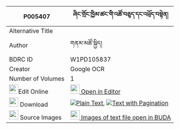 |P005407|ཞིང་གྲོང་ཁྱིམ་ཚང་གི་འཚོ་བཅུད་དང་འཕྲོད་བསྟེན། 
| --- | --- 
|Alternative Title |
|Author| གནམ་མཚོ་སྐྱིད།
|BDRC ID | W1PD105837
|Creator | Google OCR
|Number of Volumes| 1
|<img width="25" src="https://img.icons8.com/color/25/000000/edit-property.png">Edit Online| [<img width="25" src="https://avatars.githubusercontent.com/u/45091458?s=200&v=4"> Open in Editor](http://editor.openpecha.org/P005407)
|<img width="25" src="https://img.icons8.com/fluent/48/000000/download-2.png"/>  Download | [![](https://img.icons8.com/color/20/000000/txt.png)Plain Text](https://github.com/Openpecha/P005407/releases/download/v2/shyingdrong_khyimtsang_gi_tso__plain_P005407.zip), [![](https://img.icons8.com/color/20/000000/txt.png)Text with Pagination](https://github.com/Openpecha/P005407/releases/download/v2/shyingdrong_khyimtsang_gi_tso__pages_P005407.zip)
|<img width="25" src="https://img.icons8.com/plasticine/100/000000/pictures-folder.png"/>  Source Images | [<img width="25" src="https://library.bdrc.io/icons/BUDA-small.svg"> Images of text file open in BUDA](https://library.bdrc.io/show/bdr:W1PD105837)